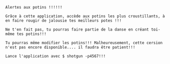     Alertes aux potins !!!!!!

    Grâce à cette application, accède aux potins les plus croustillants, à en faire rougir de jalousie tes meilleurs potes !!!

    Ne t'en fait pas, tu pourras faire partie de la danse en créant toi-même tes potins!!!

    Tu pourras même modifier les potins!!! Malheureusement, cette cersion n'est pas encore disponible.... il faudra être patient!!!

    Lance l'application avec $ shotgun -p4567!!!